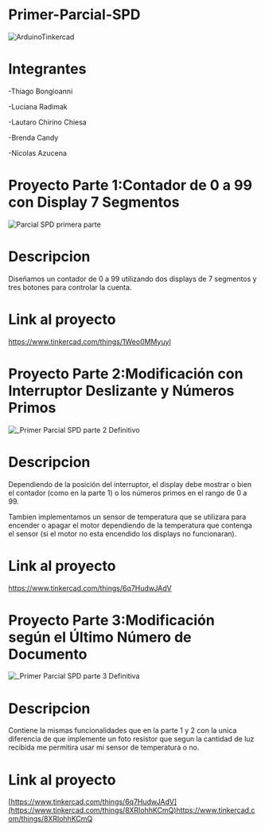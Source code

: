 # Primer-Parcial-SPD
![ArduinoTinkercad](https://github.com/Thiagobongioanni/Primer-Parcial-SPD/assets/98613140/9141c0f3-8ab1-401a-be6e-87b893d2da17)
# Integrantes
-Thiago Bongioanni

-Luciana Radimak

-Lautaro Chirino Chiesa

-Brenda Candy

-Nicolas Azucena
# Proyecto Parte 1:Contador de 0 a 99 con Display 7 Segmentos
![Parcial SPD primera parte](https://github.com/Thiagobongioanni/Primer-Parcial-SPD/assets/98613140/a8fdac8b-a5d9-4dd4-a1e0-c78004f22876)
# Descripcion
Diseñamos un contador de 0 a 99 utilizando dos displays de 7 segmentos y tres botones para
controlar la cuenta.
# Link al proyecto
https://www.tinkercad.com/things/1Weo0MMyuyl

# Proyecto Parte 2:Modificación con Interruptor Deslizante y Números Primos
![_Primer Parcial SPD parte 2 Definitivo](https://github.com/Thiagobongioanni/Primer-Parcial-SPD/assets/98613140/e0f6fa69-5042-42c5-896f-e97b91de167c)
# Descripcion
Dependiendo de la posición del interruptor, el display debe mostrar o bien el contador (como
en la parte 1) o los números primos en el rango de 0 a 99.

Tambien implementamos un sensor de temperatura que se utilizara para encender o apagar el motor dependiendo de la temperatura que contenga el sensor (si el motor no esta encendido los displays no funcionaran).
# Link al proyecto
https://www.tinkercad.com/things/6q7HudwJAdV
# Proyecto Parte 3:Modificación según el Último Número de Documento
![_Primer Parcial SPD parte 3 Definitiva](https://github.com/Thiagobongioanni/Primer-Parcial-SPD/assets/98613140/bd758657-f020-41d1-897e-2dca6fc209ea)
# Descripcion
Contiene la mismas funcionalidades que en la parte 1 y 2 con la unica diferencia de que implemente un foto resistor que segun la cantidad de luz recibida me permitira usar mi sensor de temperatura o no.
# Link al proyecto
[https://www.tinkercad.com/things/6q7HudwJAdV](https://www.tinkercad.com/things/8XRIohhKCmQ)https://www.tinkercad.com/things/8XRIohhKCmQ
